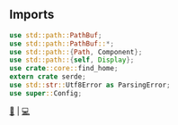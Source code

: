 ## Imports

```rust
use std::path::PathBuf;
use std::path::PathBuf::*;
use std::path::{Path, Component};
use std::path::{self, Display};
use crate::core::find_home;
extern crate serde;
use std::str::Utf8Error as ParsingError;
use super::Config; 
```
[📒](https://doc.rust-lang.org/reference/items/use-declarations.html) | 
[💻](https://play.rust-lang.org/?version=stable&mode=debug&edition=2018&gist=ab95f99845e89bb88d10fd546a769b9e)